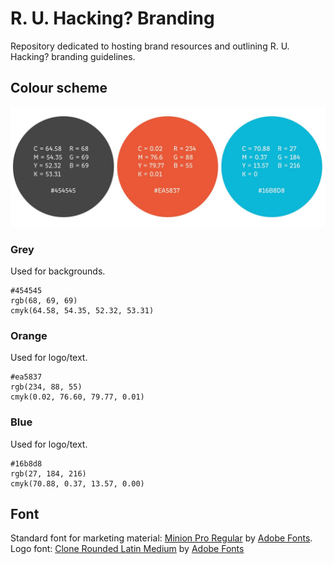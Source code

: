 # R. U. Hacking? Branding
Repository dedicated to hosting brand resources and outlining R. U. Hacking? branding guidelines.

## Colour scheme
![color_scheme](https://github.com/RUHacking/Branding/blob/master/new_branding/color_scheme.jpeg)

### Grey
Used for backgrounds.

```
#454545
rgb(68, 69, 69)
cmyk(64.58, 54.35, 52.32, 53.31)
```
### Orange
Used for logo/text.

```
#ea5837
rgb(234, 88, 55)
cmyk(0.02, 76.60, 79.77, 0.01)
```
### Blue
Used for logo/text.

```
#16b8d8
rgb(27, 184, 216)
cmyk(70.88, 0.37, 13.57, 0.00)
```


## Font
Standard font for marketing material:
[Minion Pro Regular](https://fonts.adobe.com/fonts/minion) by [Adobe Fonts](https://fonts.adobe.com/).
Logo font:
[Clone Rounded Latin Medium](https://fonts.adobe.com/fonts/clone-rounded) by [Adobe Fonts](https://fonts.adobe.com/)
